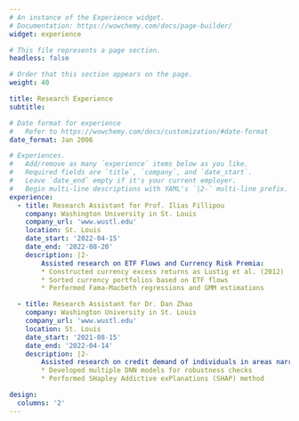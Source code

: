 ```yaml
---
# An instance of the Experience widget.
# Documentation: https://wowchemy.com/docs/page-builder/
widget: experience

# This file represents a page section.
headless: false

# Order that this section appears on the page.
weight: 40

title: Research Experience
subtitle:

# Date format for experience
#   Refer to https://wowchemy.com/docs/customization/#date-format
date_format: Jan 2006

# Experiences.
#   Add/remove as many `experience` items below as you like.
#   Required fields are `title`, `company`, and `date_start`.
#   Leave `date_end` empty if it's your current employer.
#   Begin multi-line descriptions with YAML's `|2-` multi-line prefix.
experience:
  - title: Research Assistant for Prof. Ilias Fillipou
    company: Washington University in St. Louis
    company_url: 'www.wustl.edu'
    location: St. Louis
    date_start: '2022-04-15'
    date_end: '2022-08-20'
    description: |2-
        Assisted research on ETF Flows and Currency Risk Premia:
        * Constructed currency excess returns as Lustig et al. (2012) 
        * Sorted currency portfolios based on ETF flows
        * Performed Fama-Macbeth regressions and GMM estimations

  - title: Research Assistant for Dr. Dan Zhao
    company: Washington University in St. Louis
    company_url: 'www.wustl.edu'
    location: St. Louis
    date_start: '2021-08-15'
    date_end: '2022-04-14'
    description: |2-
        Assisted research on credit demand of individuals in areas narrowly missed by severe tornadoes:
        * Developed multiple DNN models for robustness checks
        * Performed SHapley Addictive exPlanations (SHAP) method

design:
  columns: '2'
---
```

